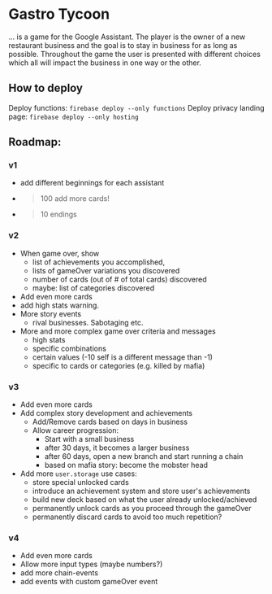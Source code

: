 # Gastro Tycoon

... is a game for the Google Assistant. The player is the owner of a new restaurant business and the goal is to stay in business for as long as possible. Throughout the game the user is presented with different choices which all will impact the business in one way or the other.

## How to deploy

Deploy functions: `firebase deploy --only functions`
Deploy privacy landing page: `firebase deploy --only hosting`

## Roadmap:

### v1
  - add different beginnings for each assistant
  - >100 add more cards!
  - >10 endings

### v2
- When game over, show
  - list of achievements you accomplished,
  - lists of gameOver variations you discovered
  - number of cards (out of # of total cards) discovered
  - maybe: list of categories discovered
- Add even more cards
- add high stats warning.
- More story events
  - rival businesses. Sabotaging etc.
- More and more complex game over criteria and messages
  - high stats
  - specific combinations
  - certain values (-10 self is a different message than -1)
  - specific to cards or categories (e.g. killed by mafia)

### v3
- Add even more cards
- Add complex story development and achievements
  - Add/Remove cards based on days in business
  - Allow career progression:
    - Start with a small business
    - after 30 days, it becomes a larger business
    - after 60 days, open a new branch and start running a chain
    - based on mafia story: become the mobster head
- Add more `user.storage` use cases:
  - store special unlocked cards
  - introduce an achievement system and store user's achievements
  - build new deck based on what the user already unlocked/achieved
  - permanently unlock cards as you proceed through the gameOver
  - permanently discard cards to avoid too much repetition?

### v4
- Add even more cards
- Allow more input types (maybe numbers?)
- add more chain-events
- add events with custom gameOver event
